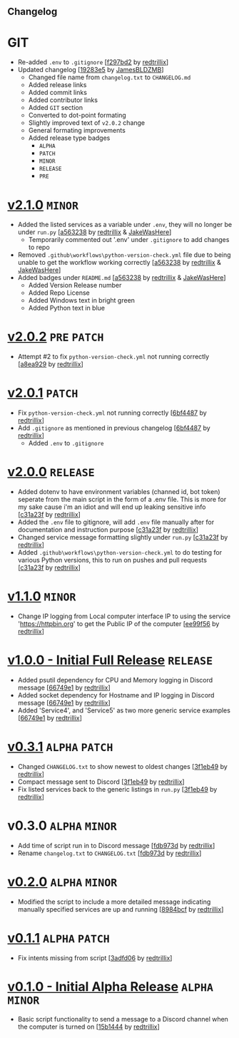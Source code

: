 ## Changelog

# GIT
- Re-added `.env` to `.gitignore` [[f297bd2](https://github.com/redtrillix/DiscordComputerStatus/commit/f297bd2e5be6084e3a0a86cca9259fd0fcd9fc59) by [redtrillix](https://github.com/redtrillix)]
- Updated changelog [[19283e5](https://github.com/JamesBLDZMB/DiscordComputerStatus/commit/19283e5fe559b56ea11e65e2597be3647c818f54) by [JamesBLDZMB](https://github.com/JamesBLDZMB)]
    - Changed file name from `changelog.txt` to `CHANGELOG.md`
    - Added release links
    - Added commit links
    - Added contributor links
    - Added `GIT` section
    - Converted to dot-point formating
    - Slightly improved text of `v2.0.2` change
    - General formating improvements
    - Added release type badges
        - `ALPHA`
        - `PATCH`
        - `MINOR`
        - `RELEASE`
        - `PRE`

# [v2.1.0](https://github.com/redtrillix/DiscordComputerStatus/releases/tag/v2.1.0) `MINOR`
- Added the listed services as a variable under `.env`, they will no longer be under `run.py` [[a563238](https://github.com/redtrillix/DiscordComputerStatus/commit/a56323816c89aa07c37f05ff74c5b98173941613) by [redtrillix](https://github.com/redtrillix) & [JakeWasHere](https://github.com/JakeWasHere)]  
    - Temporarily commented out '.env' under `.gitignore` to add changes to repo  
- Removed `.github\workflows\python-version-check.yml` file due to being unable to get the workflow working correctly [[a563238](https://github.com/redtrillix/DiscordComputerStatus/commit/a56323816c89aa07c37f05ff74c5b98173941613) by [redtrillix](https://github.com/redtrillix) & [JakeWasHere](https://github.com/JakeWasHere)]  
- Added badges under `README.md` [[a563238](https://github.com/redtrillix/DiscordComputerStatus/commit/a56323816c89aa07c37f05ff74c5b98173941613) by [redtrillix](https://github.com/redtrillix) & [JakeWasHere](https://github.com/JakeWasHere)]  
    - Added Version Release number  
    - Added Repo License  
    - Added Windows text in bright green  
    - Added Python text in blue  

# [v2.0.2](https://github.com/redtrillix/DiscordComputerStatus/releases/tag/v2.0.2) `PRE` `PATCH`
- Attempt #2 to fix `python-version-check.yml` not running correctly [[a8ea929](https://github.com/redtrillix/DiscordComputerStatus/commit/a8ea9299504504e854f65357087722cf7474f9c4) by [redtrillix](https://github.com/redtrillix)]  

# [v2.0.1](https://github.com/redtrillix/DiscordComputerStatus/releases/tag/v2.0.1) `PATCH`
- Fix `python-version-check.yml` not running correctly [[6bf4487](https://github.com/redtrillix/DiscordComputerStatus/commit/6bf4487caae484fba74d1f8072623f55b8125614) by [redtrillix](https://github.com/redtrillix)]  
- Add `.gitignore` as mentioned in previous changelog [[6bf4487](https://github.com/redtrillix/DiscordComputerStatus/commit/6bf4487caae484fba74d1f8072623f55b8125614) by [redtrillix](https://github.com/redtrillix)]  
    - Added `.env` to `.gitignore`  

# [v2.0.0](https://github.com/redtrillix/DiscordComputerStatus/releases/tag/v2.0.0) `RELEASE`
- Added dotenv to have environment variables (channed id, bot token) seperate from the main script in the form of a .env file.
    This is more for my sake cause i'm an idiot and will end up leaking sensitive info [[c31a23f](https://github.com/redtrillix/DiscordComputerStatus/commit/c31a23fd1bf5e61f4b81265cd683533b9cf27fa0) by [redtrillix](https://github.com/redtrillix)]  
- Added the `.env` file to gitignore, will add `.env` file manually after for documentation and instruction purpose [[c31a23f](https://github.com/redtrillix/DiscordComputerStatus/commit/c31a23fd1bf5e61f4b81265cd683533b9cf27fa0) by [redtrillix](https://github.com/redtrillix)]  
- Changed service message formatting slightly under `run.py` [[c31a23f](https://github.com/redtrillix/DiscordComputerStatus/commit/c31a23fd1bf5e61f4b81265cd683533b9cf27fa0) by [redtrillix](https://github.com/redtrillix)]  
- Added `.github\workflows\python-version-check.yml` to do testing for various Python versions, this to run on pushes and pull requests [[c31a23f](https://github.com/redtrillix/DiscordComputerStatus/commit/c31a23fd1bf5e61f4b81265cd683533b9cf27fa0) by [redtrillix](https://github.com/redtrillix)]  

# [v1.1.0](https://github.com/redtrillix/DiscordComputerStatus/releases/tag/v1.1.0) `MINOR`
- Change IP logging from Local computer interface IP to using the service 'https://httpbin.org' to get the Public IP of the computer [[ee99f56](https://github.com/redtrillix/DiscordComputerStatus/commit/ee99f56a66c34306302e9b9c9436063b26abb0e9) by [redtrillix](https://github.com/redtrillix)]  

# [v1.0.0 - Initial Full Release](https://github.com/redtrillix/DiscordComputerStatus/releases/tag/v1.0.0) `RELEASE`
- Added psutil dependency for CPU and Memory logging in Discord message [[66749e1](https://github.com/redtrillix/DiscordComputerStatus/commit/66749e1d8d285b0db0f0c2a667298748ea8d3f96) by [redtrillix](https://github.com/redtrillix)]  
- Added socket dependency for Hostname and IP logging in Discord message [[66749e1](https://github.com/redtrillix/DiscordComputerStatus/commit/66749e1d8d285b0db0f0c2a667298748ea8d3f96) by [redtrillix](https://github.com/redtrillix)]  
- Added 'Service4', and 'Service5' as two more generic service examples [[66749e1](https://github.com/redtrillix/DiscordComputerStatus/commit/66749e1d8d285b0db0f0c2a667298748ea8d3f96) by [redtrillix](https://github.com/redtrillix)]  

# [v0.3.1](https://github.com/redtrillix/DiscordComputerStatus/releases/tag/v0.3.1) `ALPHA` `PATCH`
- Changed `CHANGELOG.txt` to show newest to oldest changes [[3f1eb49](https://github.com/redtrillix/DiscordComputerStatus/commit/3f1eb4928ce3c7b1cfd94c814d3dc854e7793cf3) by [redtrillix](https://github.com/redtrillix)]  
- Compact message sent to Discord [[3f1eb49](https://github.com/redtrillix/DiscordComputerStatus/commit/3f1eb4928ce3c7b1cfd94c814d3dc854e7793cf3) by [redtrillix](https://github.com/redtrillix)]  
- Fix listed services back to the generic listings in `run.py` [[3f1eb49](https://github.com/redtrillix/DiscordComputerStatus/commit/3f1eb4928ce3c7b1cfd94c814d3dc854e7793cf3) by [redtrillix](https://github.com/redtrillix)]  

# v0.3.0 `ALPHA` `MINOR`
- Add time of script run in to Discord message [[fdb973d](https://github.com/redtrillix/DiscordComputerStatus/commit/fdb973d31b70ca429d2e147f10bb957e46e18dfa) by [redtrillix](https://github.com/redtrillix)]  
- Rename `changelog.txt` to `CHANGELOG.txt` [[fdb973d](https://github.com/redtrillix/DiscordComputerStatus/commit/fdb973d31b70ca429d2e147f10bb957e46e18dfa) by [redtrillix](https://github.com/redtrillix)]  

# [v0.2.0](https://github.com/redtrillix/DiscordComputerStatus/releases/tag/v0.2.0) `ALPHA` `MINOR`
- Modified the script to include a more detailed message indicating manually specified services are up and running [[8984bcf](https://github.com/redtrillix/DiscordComputerStatus/commit/8984bcf45673a8f6805184a209306bc6e5cc2b19) by [redtrillix](https://github.com/redtrillix)]  

# [v0.1.1](https://github.com/redtrillix/DiscordComputerStatus/releases/tag/v0.1.1) `ALPHA` `PATCH`
- Fix intents missing from script [[3adfd06](https://github.com/redtrillix/DiscordComputerStatus/commit/3adfd06a59adb496a699817737ca42a81ee8df7a) by [redtrillix](https://github.com/redtrillix)]  

# [v0.1.0 - Initial Alpha Release](https://github.com/redtrillix/DiscordComputerStatus/releases/tag/v0.1.0) `ALPHA` `MINOR`
- Basic script functionality to send a message to a Discord channel when the computer is turned on [[15b1444](https://github.com/redtrillix/DiscordComputerStatus/commit/15b144446a4fbdcbed879409f34669cee93e1daf) by [redtrillix](https://github.com/redtrillix)]  
